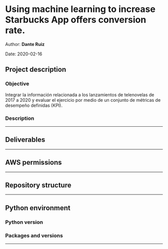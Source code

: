 # Using machine learning to increase Starbucks App offers conversion rate.

Author: **Dante Ruiz**

Date: 2020-02-16

## Project description

### Objective

Integrar la información relacionada a los lanzamientos de telenovelas de 2017 a 2020 y evaluar el ejercicio por medio de un conjunto de métricas de desempeño definidas (KPI).

### Description

----

## Deliverables

----

## AWS permissions

----

## Repository structure

---- 

## Python environment

### Python version

### Packages and versions

----

